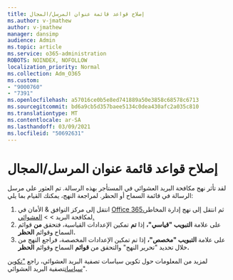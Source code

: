 ```yaml
---
title: إصلاح قواعد قائمة عنوان المرسل/المجال
ms.author: v-jmathew
author: v-jmathew
manager: dansimp
audience: Admin
ms.topic: article
ms.service: o365-administration
ROBOTS: NOINDEX, NOFOLLOW
localization_priority: Normal
ms.collection: Adm_O365
ms.custom:
- "9000760"
- "7391"
ms.openlocfilehash: a57016ce0b5e8ed741889a50e3858c68578c6713
ms.sourcegitcommit: bd6a9cb5d357baee5134c0dea430afc2a035c810
ms.translationtype: MT
ms.contentlocale: ar-SA
ms.lasthandoff: 03/09/2021
ms.locfileid: "50692631"
---
```

# <a name="fix-sender-addressdomain-list-rules"></a>إصلاح قواعد قائمة عنوان المرسل/المجال

لقد تأثر نهج مكافحة البريد العشوائي في المستأجر بهذه الرسالة. تم العثور على مرسل الرسالة في قائمة السماح أو الحظر. لمراجعة النهج، يمكنك القيام بما يلي:

1. انتقل إلى مركز التوافق & الأمان في [Office 365،](https://go.microsoft.com/fwlink/p/?linkid=2077143)ثم انتقل إلى نهج إدارة المخاطر لمكافحة البريد   >    >  [العشوائي.](https://go.microsoft.com/fwlink/?linkid=2101518)
2. على علامة **التبويب "قياسي"،** إذا **تم** تمكين الإعدادات القياسية، فتحقق **من** قوائم السماح وقوائم **الحظر.**
3. على علامة **التبويب "مخصص"،** إذا تم تمكين الإعدادات المخصصة، فراجع النهج من خلال تحديد "تحرير النهج" والتحقق من **قوائم** السماح وقوائم  **الحظر.** 

لمزيد من المعلومات حول تكوين سياسات تصفية البريد العشوائي، راجع ["تكوين سياسات](https://go.microsoft.com/fwlink/?linkid=2101431)تصفية البريد العشوائي".
